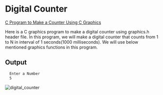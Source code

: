 # Digital Counter

[C Program to Make a Counter Using C Graphics](https://www.techcrashcourse.com/2015/08/c-program-make-digital-counter-graphics.html)

Here is a C graphics program to make a digital counter using graphics.h header file. In this program, we will make a digital counter that counts from 1 to N in interval of 1 seconds(1000 milliseconds). We will use below mentioned graphics functions in this program.

## Output

```bash
  Enter a Number
  5
```

![digital_counter](https://user-images.githubusercontent.com/46064269/235934686-1170ce99-e4a9-4f76-9eff-f0f1b458e136.gif)
